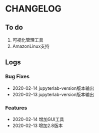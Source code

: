 # CHANGELOG

## To do

1. 可视化管理工具
2. AmazonLinux支持

## Logs

### Bug Fixes

* 2020-02-14  jupyterlab-version版本输出
* 2020-02-13  jupyterlab-version版本输出

### Features

* 2020-02-14  增加GUI工具
* 2020-02-13  增加2.8版本
